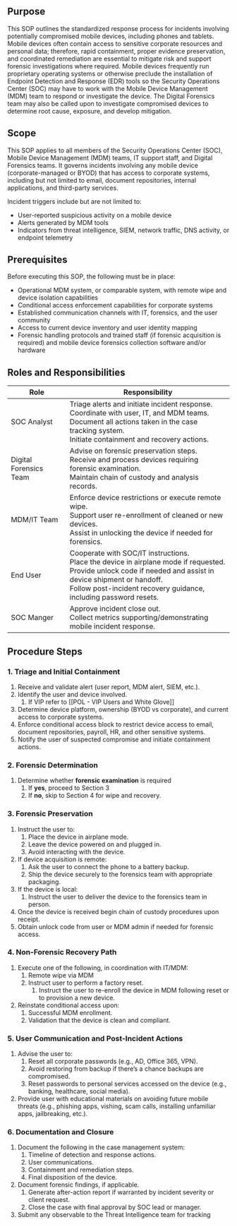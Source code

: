 ## Purpose
This SOP outlines the standardized response process for incidents involving potentially compromised mobile devices,  including phones and tablets. Mobile devices often contain access to sensitive corporate resources and personal data; therefore, rapid containment, proper evidence preservation, and coordinated remediation are essential to mitigate risk and support forensic investigations where required.  Mobile devices frequently run proprietary operating systems or otherwise preclude the installation of Endpoint Detection and Response (EDR) tools so the Security Operations Center (SOC) may have to work with the Mobile Device Management (MDM) team to respond or investigate the device.  The Digital Forensics team may also be called upon to investigate compromised devices to determine root cause, exposure, and develop mitigation.

## Scope
This SOP applies to all members of the Security Operations Center (SOC), Mobile Device Management (MDM) teams, IT support staff, and Digital Forensics teams. It governs incidents involving any mobile device (corporate-managed or BYOD) that has access to corporate systems, including but not limited to email, document repositories, internal applications, and third-party services.

Incident triggers include but are not limited to:
- User-reported suspicious activity on a mobile device
- Alerts generated by MDM tools
- Indicators from threat intelligence, SIEM, network traffic, DNS activity, or endpoint telemetry
## Prerequisites
Before executing this SOP, the following must be in place:

- Operational MDM system, or comparable system, with remote wipe and device isolation capabilities
- Conditional access enforcement capabilities for corporate systems
- Established communication channels with IT, forensics, and the user community
- Access to current device inventory and user identity mapping
- Forensic handling protocols and trained staff (if forensic acquisition is required) and mobile device forensics collection software and/or hardware
## Roles and Responsibilities

| Role                   | Responsibility                                                                                                                                                                                                                          |
| ---------------------- | --------------------------------------------------------------------------------------------------------------------------------------------------------------------------------------------------------------------------------------- |
| SOC Analyst            | Triage alerts and initiate incident response.<br>Coordinate with user, IT, and MDM teams.<br>Document all actions taken in the case tracking system.<br>Initiate containment and recovery actions.                                      |
| Digital Forensics Team | Advise on forensic preservation steps.<br>Receive and process devices requiring forensic examination.<br>Maintain chain of custody and analysis records.                                                                                |
| MDM/IT Team            | Enforce device restrictions or execute remote wipe.<br>Support user re-enrollment of cleaned or new devices.<br>Assist in unlocking the device if needed for forensics.                                                                 |
| End User               | Cooperate with SOC/IT instructions.<br>Place the device in airplane mode if requested.<br>Provide unlock code if needed and assist in device shipment or handoff.<br>Follow post-incident recovery guidance, including password resets. |
| SOC Manger             | Approve incident close out.<br>Collect metrics supporting/demonstrating mobile incident response.                                                                                                                                       |

## Procedure Steps
### **1. Triage and Initial Containment**
1.  Receive and validate alert (user report, MDM alert, SIEM, etc.).
2. Identify the user and device involved.
	1. If VIP refer to [[POL - VIP Users and White Glove]]
3. Determine device platform, ownership (BYOD vs corporate), and current access to corporate systems.
4. Enforce conditional access block to restrict device access to email, document repositories, payroll, HR, and other sensitive systems.
5. Notify the user of suspected compromise and initiate containment actions.
### **2. Forensic Determination**
1. Determine whether **forensic examination** is required
	1. If **yes**, proceed to Section 3
	2. If **no**, skip to Section 4 for wipe and recovery.
### **3. Forensic Preservation**
1. Instruct the user to:
	1. Place the device in airplane mode.
	2. Leave the device powered on and plugged in.
	3. Avoid interacting with the device.
 2. If device acquisition is remote:
	1. Ask the user to connect the phone to a battery backup.
	2. Ship the device securely to the forensics team with appropriate packaging.
 3. If the device is local:
	1. Instruct the user to deliver the device to the forensics team in person.
 4. Once the device is received begin chain of custody procedures upon receipt.
 5. Obtain unlock code from user or MDM admin if needed for forensic access.
### **4. Non-Forensic Recovery Path**
1. Execute one of the following, in coordination with IT/MDM:
	1. Remote wipe via MDM
	2. Instruct user to perform a factory reset.
		 1. Instruct the user to re-enroll the device in MDM following reset or to provision a new device.
 2. Reinstate conditional access upon:
	1. Successful MDM enrollment.
	2. Validation that the device is clean and compliant.
### **5. User Communication and Post-Incident Actions**
1. Advise the user to:
	1. Reset all corporate passwords (e.g., AD, Office 365, VPN).
	2. Avoid restoring from backup if there’s a chance backups are compromised.
	3. Reset passwords to personal services accessed on the device (e.g., banking, healthcare, social media).
 2. Provide user with educational materials on avoiding future mobile threats (e.g., phishing apps, vishing, scam calls, installing unfamiliar apps, jailbreaking, etc.).
### **6. Documentation and Closure**
1. Document the following in the case management system:
	1. Timeline of detection and response actions.
	2. User communications.
	3. Containment and remediation steps.
	4. Final disposition of the device.
2. Document forensic findings, if applicable.
    1. Generate after-action report if warranted by incident severity or client request.
    2. Close the case with final approval by SOC lead or manager.
3. Submit any observable to the Threat Intelligence team for tracking